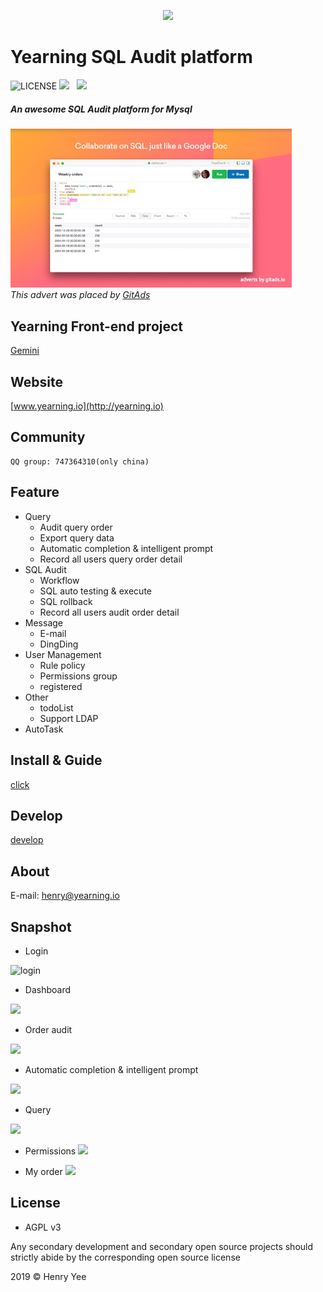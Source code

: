 <p align="center">
        <img  src="img/logo.jpg">
</p>

# Yearning SQL Audit platform

![LICENSE](https://img.shields.io/badge/license-AGPL%20-blue.svg)
![](https://img.shields.io/badge/build-release-brightgreen.svg)  
![](https://img.shields.io/badge/version-v2.2.0-brightgreen.svg)

##### An awesome SQL Audit platform for Mysql

<a href="https://tracking.gitads.io/?campaign=popsql&repo=Yearning&redirect=popsql.com%2F%3Futm_source%3Dgitads" target="_blank">
   <img width="450px" src="img/ad.png">
</a>
<br><i>This advert was placed by <a href="https://tracking.gitads.io/?campaign=gitads&repo=Yearning&redirect=gitads.io" rel="gitads">GitAds</a> </i>

## Yearning Front-end project

[Gemini](https://github.com/cookieY/Yearning-gemini)

## Website

[www.yearning.io](http://yearning.io)

## Community

    QQ group: 747364310(only china)

## Feature

- Query
  - Audit query order
  - Export query data
  - Automatic completion & intelligent prompt
  - Record all users query order detail
- SQL Audit
  - Workflow
  - SQL auto testing & execute
  - SQL rollback
  - Record all users audit order detail
- Message
  - E-mail
  - DingDing
- User Management
  - Rule policy
  - Permissions group
  - registered
- Other
  - todoList
  - Support LDAP
- AutoTask

## Install & Guide

[click](https://yearning.io/Yearning-us/)

## Develop

[develop](https://yearning.io/Yearning-us/developer.html)

## About

E-mail: henry@yearning.io

## Snapshot

- Login

![login](img/login.png)

- Dashboard

![](img/dash.png)

- Order audit

![](img/audit.png)

- Automatic completion & intelligent prompt

![](img/highlight.png)

- Query

![](img/query.png)

- Permissions
  ![](img/PER.png)

- My order
  ![](img/myorder.png)

## License

- AGPL v3

Any secondary development and secondary open source projects should strictly abide by the corresponding open source license

2019 © Henry Yee

